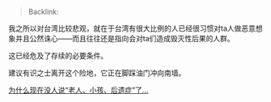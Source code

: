 > Backlink: 

我之所以对台湾比较悲观，就在于台湾有很大比例的人已经很习惯对ta人做恶意想象并且公然诛心——而且往往还是指向会对ta们造成毁灭性后果的人群。  
  
这已经危及了存续的必要条件。  
  
建议有识之士离开这个险地，它正在脚踩油门冲向南墙。  
  
[为什么现在没人说“老人、小孩、后遗症”了...](https://www.zhihu.com/question/572297511/answer/2807543295)  
